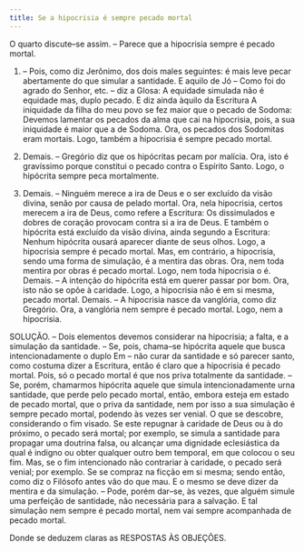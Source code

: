 ```yaml
---
title: Se a hipocrisia é sempre pecado mortal
---
```


O quarto discute–se assim. – Parece que a hipocrisia sempre é pecado mortal.  

1. – Pois, como diz Jerônimo, dos dois males seguintes: é mais leve pecar abertamente do que simular a santidade. E aquilo de Jó – Como foi do agrado do Senhor, etc. – diz a Glosa: A equidade simulada não é equidade mas, duplo pecado. E diz ainda àquilo da Escritura A iniquidade da filha do meu povo se fez maior que o pecado de Sodoma: Devemos lamentar os pecados da alma que cai na hipocrisia, pois, a sua iniquidade é maior que a de Sodoma. Ora, os pecados dos Sodomitas eram mortais. Logo, também a hipocrisia é sempre pecado mortal.  

2. Demais. – Gregório diz que os hipócritas pecam por malícia. Ora, isto é gravíssimo porque constitui o pecado contra o Espírito Santo. Logo, o hipócrita sempre peca mortalmente.  

3. Demais. – Ninguém merece a ira de Deus e o ser excluído da visão divina, senão por causa de pelado mortal. Ora, nela hipocrisia, certos merecem a ira de Deus, como refere a Escritura: Os dissimulados e dobres de coração provocam contra si a ira de Deus. E também o hipócrita está excluído da visão divina, ainda segundo a Escritura: Nenhum hipócrita ousará aparecer diante de seus olhos. Logo, a hipocrisia sempre é pecado mortal.  Mas, em contrário, a hipocrisia, sendo uma forma de simulação, é a mentira das obras. Ora, nem toda mentira por obras é pecado mortal. Logo, nem toda hipocrisia o é.  Demais. – A intenção do hipócrita está em querer passar por bom. Ora, isto não se opõe à caridade. Logo, a hipocrisia não é em si mesma, pecado mortal.  Demais. – A hipocrisia nasce da vanglória, como diz Gregório. Ora, a vanglória nem sempre é pecado mortal. Logo, nem a hipocrisia.  

SOLUÇÃO. – Dois elementos devemos considerar na hipocrisia; a falta, e a simulação da santidade. – Se, pois, chama–se hipócrita aquele que busca intencionadamente o duplo Em – não curar da santidade e só parecer santo, como costuma dizer a Escritura, então é claro que a hipocrisia é pecado mortal. Pois, só o pecado mortal é que nos priva totalmente da santidade. – Se, porém, chamarmos hipócrita aquele que simula intencionadamente urna santidade, que perde pelo pecado mortal, então, embora esteja em estado de pecado mortal, que o priva da santidade, nem por isso a sua simulação é sempre pecado mortal, podendo às vezes ser venial. O que se descobre, considerando o fim visado. Se este repugnar à caridade de Deus ou à do próximo, o pecado será mortal; por exemplo, se simula a santidade para propagar uma doutrina falsa, ou alcançar uma dignidade eclesiástica da qual é indigno ou obter qualquer outro bem temporal, em que colocou o seu fim. Mas, se o fim intencionado não contrariar à caridade, o pecado será venial; por exemplo. Se se compraz na ficção em si mesma; sendo então, como diz o Filósofo antes vão do que mau. E o mesmo se deve dizer da mentira e da simulação. – Pode, porém dar–se, às vezes, que alguém simule uma perfeição de santidade, não necessária para a salvação. E tal simulação nem sempre é pecado mortal, nem vai sempre acompanhada de pecado mortal.  

Donde se deduzem claras as RESPOSTAS ÀS OBJEÇÕES.